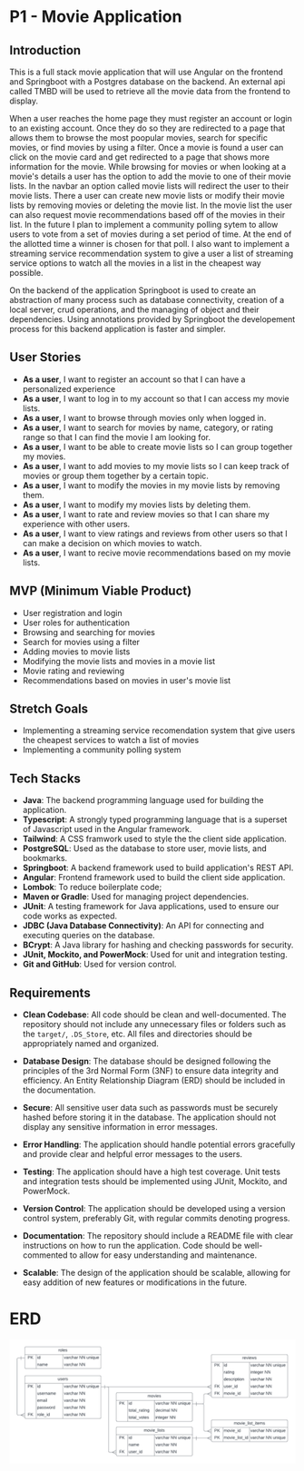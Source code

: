 # P1 - Movie Application

## Introduction

This is a full stack movie application that will use Angular on the frontend and Springboot with a Postgres database on the backend. An external api called TMBD will be used to retrieve all the movie data from the frontend to display. 

When a user reaches the home page they must register an account or login to an existing account. Once they do so they are redirected to a page that allows them to browse the most poopular movies, search for specific movies, or find movies by using a filter. Once a movie is found a user can click on the movie card and get redirected to a page that shows more information for the movie. While browsing for movies or when looking at a movie's details a user has the option to add the movie to one of their movie lists. In the navbar an option called movie lists will redirect the user to their movie lists. There a user can create new movie lists or modify their movie lists by removing movies or deleting the movie list. In the movie list the user can also request movie recommendations based off of the movies in their list. In the future I plan to implement a community polling sytem to allow users to vote from a set of movies during a set period of time. At the end of the allotted time a winner is chosen for that poll. I also want to implement a streaming service recommendation system to give a user a list of streaming service options to watch all the movies in a list in the cheapest way possible.

On the backend of the application Springboot is used to create an abstraction of many process such as database connectivity, creation of a local server, crud operations, and the managing of object and their dependencies. Using annotations provided by Springboot the developement process for this backend application is faster and simpler.

## User Stories

- **As a user**, I want to register an account so that I can have a personalized experience
- **As a user**, I want to log in to my account so that I can access my movie lists.
- **As a user**, I want to browse through movies only when logged in.
- **As a user**, I want to search for movies by name, category, or rating range so that I can find the movie I am looking for.
- **As a user**, I want to be able to create movie lists so I can group together my movies.
- **As a user**, I want to add movies to my movie lists so I can keep track of movies or group them together by a certain topic.
- **As a user**, I want to modify the movies in my movie lists by removing them.
- **As a user**, I want to modify my movies lists by deleting them.
- **As a user**, I want to rate and review movies so that I can share my experience with other users.
- **As a user**, I want to view ratings and reviews from other users so that I can make a decision on which movies to watch.
- **As a user**, I want to recive movie recommendations based on my movie lists.


## MVP (Minimum Viable Product)

- User registration and login
- User roles for authentication
- Browsing and searching for movies
- Search for movies using a filter
- Adding movies to movie lists
- Modifying the movie lists and movies in a movie list
- Movie rating and reviewing
- Recommendations based on movies in user's movie list

## Stretch Goals

- Implementing a streaming service recomendation system that give users the cheapest services to watch a list of movies
- Implementing a community polling system

## Tech Stacks

- **Java**: The backend programming language used for building the application.
- **Typescript**: A strongly typed programming language that is a superset of Javascript used in the Angular framework.
- **Tailwind**: A CSS framwork used to style the the client side application.
- **PostgreSQL**: Used as the database to store user, movie lists, and bookmarks.
- **Springboot**: A backend framework used to build application's REST API.
- **Angular**: Frontend framework used to build the client side application.
- **Lombok**: To reduce boilerplate code;
- **Maven or Gradle**: Used for managing project dependencies.
- **JUnit**: A testing framework for Java applications, used to ensure our code works as expected.
- **JDBC (Java Database Connectivity)**: An API for connecting and executing queries on the database.
- **BCrypt**: A Java library for hashing and checking passwords for security.
- **JUnit, Mockito, and PowerMock**: Used for unit and integration testing.
- **Git and GitHub**: Used for version control.

## Requirements

- **Clean Codebase**: All code should be clean and well-documented. The repository should not include any unnecessary files or folders such as the `target/`, `.DS_Store`, etc. All files and directories should be appropriately named and organized.

- **Database Design**: The database should be designed following the principles of the 3rd Normal Form (3NF) to ensure data integrity and efficiency. An Entity Relationship Diagram (ERD) should be included in the documentation.

- **Secure**: All sensitive user data such as passwords must be securely hashed before storing it in the database. The application should not display any sensitive information in error messages.

- **Error Handling**: The application should handle potential errors gracefully and provide clear and helpful error messages to the users.

- **Testing**: The application should have a high test coverage. Unit tests and integration tests should be implemented using JUnit, Mockito, and PowerMock.

- **Version Control**: The application should be developed using a version control system, preferably Git, with regular commits denoting progress.

- **Documentation**: The repository should include a README file with clear instructions on how to run the application. Code should be well-commented to allow for easy understanding and maintenance.

- **Scalable**: The design of the application should be scalable, allowing for easy addition of new features or modifications in the future.


# ERD

![entity relationship diagram](src/main/resources/db/p1-erd.png?raw=true)